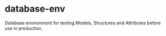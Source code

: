 # database-env
Database environment for testing Models, Structures and Attributes before use in production.
